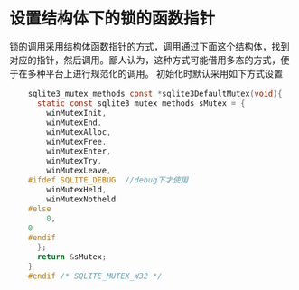 # 设置结构体下的锁的函数指针
<font face="微软雅黑" size="3px">

锁的调用采用结构体函数指针的方式，调用通过下面这个结构体，找到对应的指针，然后调用。鄙人认为，这种方式可能借用多态的方式，便于在多种平台上进行规范化的调用。
初始化时默认采用如下方式设置

```c
	sqlite3_mutex_methods const *sqlite3DefaultMutex(void){
	  static const sqlite3_mutex_methods sMutex = {
	    winMutexInit,
	    winMutexEnd,
	    winMutexAlloc,
	    winMutexFree,
	    winMutexEnter,
	    winMutexTry,
	    winMutexLeave,
	#ifdef SQLITE_DEBUG  //debug下才使用
	    winMutexHeld,
	    winMutexNotheld
	#else
	    0,
	0
	#endif
	  };
	  return &sMutex;
	}
	#endif /* SQLITE_MUTEX_W32 */
```



